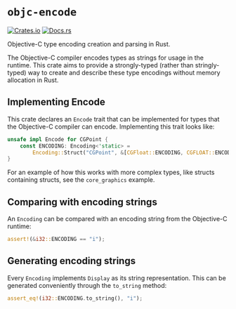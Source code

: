 # ``objc-encode``

[![Crates.io](https://img.shields.io/crates/v/objc-encode.svg)](https://crates.io/crates/objc-encode)
[![Docs.rs](https://docs.rs/objc-encode/badge.svg)](https://docs.rs/objc-encode/)

Objective-C type encoding creation and parsing in Rust.

The Objective-C compiler encodes types as strings for usage in the runtime.
This crate aims to provide a strongly-typed (rather than stringly-typed) way
to create and describe these type encodings without memory allocation in Rust.


## Implementing Encode

This crate declares an `Encode` trait that can be implemented for types that
the Objective-C compiler can encode. Implementing this trait looks like:

```rust
unsafe impl Encode for CGPoint {
    const ENCODING: Encoding<'static> =
        Encoding::Struct("CGPoint", &[CGFloat::ENCODING, CGFLOAT::ENCODING]);
}
```

For an example of how this works with more complex types, like structs
containing structs, see the `core_graphics` example.

## Comparing with encoding strings

An `Encoding` can be compared with an encoding string from the Objective-C
runtime:

```rust
assert!(&i32::ENCODING == "i");
```

## Generating encoding strings

Every `Encoding` implements `Display` as its string representation.
This can be generated conveniently through the `to_string` method:

```rust
assert_eq!(i32::ENCODING.to_string(), "i");
```

